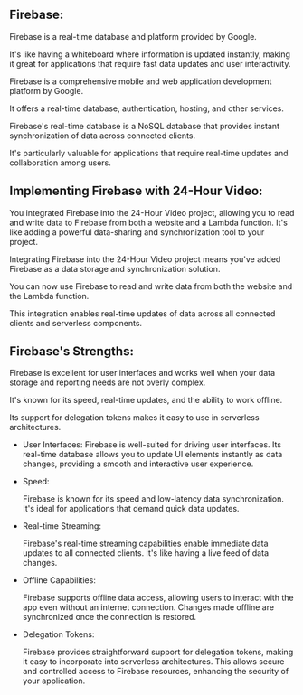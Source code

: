 ## Firebase:

Firebase is a real-time database and platform provided by Google.

It's like having a whiteboard where information is updated instantly,
making it great for applications that require fast data updates and user interactivity.

Firebase is a comprehensive mobile and web application development platform by Google.

It offers a real-time database, authentication, hosting, and other services.

Firebase's real-time database is a NoSQL
database that provides instant synchronization of data across connected clients.

It's particularly valuable for applications that require real-time updates and collaboration among users.

## Implementing Firebase with 24-Hour Video:

You integrated Firebase into the 24-Hour Video project,
allowing you to read and write data to Firebase from both a website and a Lambda function.
It's like adding a powerful data-sharing and synchronization tool to your project.

Integrating Firebase into the 24-Hour Video project means
you've added Firebase as a data storage and synchronization solution.

You can now use Firebase to read and write data from both the website and the Lambda function.

This integration enables real-time updates of data across all connected clients and serverless components.

## Firebase's Strengths:

Firebase is excellent for user interfaces
and works well when your data storage and reporting needs are not overly complex.

It's known for its speed, real-time updates, and the ability to work offline.

Its support for delegation tokens makes it easy to use in serverless architectures.

* User Interfaces:
  Firebase is well-suited for driving user interfaces.
  Its real-time database allows you to update UI elements instantly as data changes,
  providing a smooth and interactive user experience.

* Speed:

  Firebase is known for its speed and low-latency data synchronization.
  It's ideal for applications that demand quick data updates.

- Real-time Streaming:

  Firebase's real-time streaming capabilities enable immediate data updates to all connected clients.
  It's like having a live feed of data changes.

- Offline Capabilities:

  Firebase supports offline data access,
  allowing users to interact with the app even without an internet connection.
  Changes made offline are synchronized once the connection is restored.

- Delegation Tokens:

  Firebase provides straightforward support for delegation tokens,
  making it easy to incorporate into serverless architectures.
  This allows secure and controlled access to Firebase resources,
  enhancing the security of your application.

